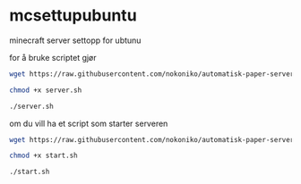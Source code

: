 # mcsettupubuntu
minecraft server settopp for ubtunu

for å bruke scriptet gjør

  ```bash
  wget https://raw.githubusercontent.com/nokoniko/automatisk-paper-server-ubuntu/refs/heads/main/server.sh
  ```
  ```bash
  chmod +x server.sh
  ```
  ```bash
  ./server.sh
  ```

om du vill ha et script som starter serveren

  ```bash
  wget https://raw.githubusercontent.com/nokoniko/automatisk-paper-server-ubuntu/refs/heads/main/server.sh
  ```
  ```bash
  chmod +x start.sh
  ```
  ```bash
  ./start.sh
  ```
